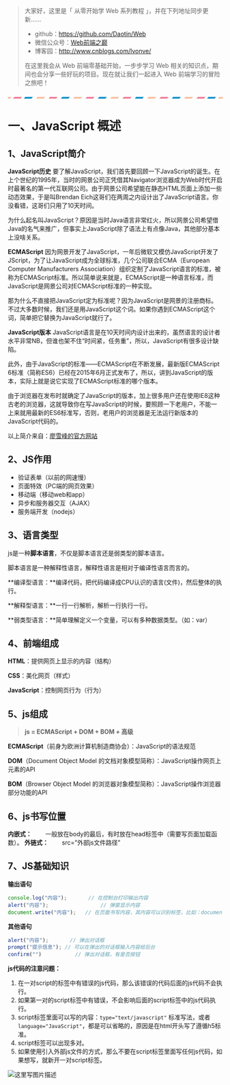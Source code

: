 >大家好，这里是「 从零开始学 Web 系列教程 」，并在下列地址同步更新......
>
> - github：https://github.com/Daotin/Web
> - 微信公众号：[Web前端之巅](https://github.com/Daotin/pic/raw/master/wx.jpg)
> - 博客园：http://www.cnblogs.com/lvonve/
>
> 在这里我会从 Web 前端零基础开始，一步步学习 Web 相关的知识点，期间也会分享一些好玩的项目。现在就让我们一起进入 Web 前端学习的冒险之旅吧！

![](https://github.com/Daotin/pic/raw/master/fgx.png)



# 一、JavaScript 概述

## 1、JavaScript简介
**JavaScript历史**
要了解JavaScript，我们首先要回顾一下JavaScript的诞生。在上个世纪的1995年，当时的网景公司正凭借其Navigator浏览器成为Web时代开启时最著名的第一代互联网公司。由于网景公司希望能在静态HTML页面上添加一些动态效果，于是叫Brendan Eich这哥们在两周之内设计出了JavaScript语言。你没看错，这哥们只用了10天时间。

为什么起名叫JavaScript？原因是当时Java语言非常红火，所以网景公司希望借Java的名气来推广，但事实上JavaScript除了语法上有点像Java，其他部分基本上没啥关系。

**ECMAScript**
因为网景开发了JavaScript，一年后微软又模仿JavaScript开发了JScript，为了让JavaScript成为全球标准，几个公司联合ECMA（European Computer Manufacturers Association）组织定制了JavaScript语言的标准，被称为ECMAScript标准。所以简单说来就是，ECMAScript是一种语言标准，而JavaScript是网景公司对ECMAScript标准的一种实现。

那为什么不直接把JavaScript定为标准呢？因为JavaScript是网景的注册商标。不过大多数时候，我们还是用JavaScript这个词。如果你遇到ECMAScript这个词，简单把它替换为JavaScript就行了。

**JavaScript版本**
JavaScript语言是在10天时间内设计出来的，虽然语言的设计者水平非常NB，但谁也架不住“时间紧，任务重”，所以，JavaScript有很多设计缺陷。

此外，由于JavaScript的标准——ECMAScript在不断发展，最新版ECMAScript 6标准（简称ES6）已经在2015年6月正式发布了，所以，讲到JavaScript的版本，实际上就是说它实现了ECMAScript标准的哪个版本。

由于浏览器在发布时就确定了JavaScript的版本，加上很多用户还在使用IE8这种古老的浏览器，这就导致你在写JavaScript的时候，要照顾一下老用户，不能一上来就用最新的ES6标准写，否则，老用户的浏览器是无法运行新版本的JavaScript代码的。

以上简介来自：[廖雪峰的官方网站](https://www.liaoxuefeng.com/wiki/001434446689867b27157e896e74d51a89c25cc8b43bdb3000/0014344991049250a2c80ec84cb4861bbd1d9b2c0c2850e000)

## 2、JS作用

- 验证表单（以前的网速慢）
- 页面特效（PC端的网页效果）
- 移动端（移动web和app）
- 异步和服务器交互（AJAX）
- 服务端开发（nodejs）



## 3、语言类型

js是一种**脚本语言**，不仅是脚本语言还是弱类型的脚本语言。

脚本语言是一种解释性语言，解释性语言是相对于编译性语言而言的。

**编译型语言：**编译代码，把代码编译成CPU认识的语言(文件)，然后整体的执行。

**解释型语言：**一行一行解析，解析一行执行一行。

**弱类型语言：**简单理解定义一个变量，可以有多种数据类型。（如：var）



## 4、前端组成

**HTML**：提供网页上显示的内容（结构）

**CSS**：美化网页（样式）

**JavaScript**：控制网页行为（行为）

 

## 5、js组成

> **js = ECMAScript + DOM + BOM + 高级**

**ECMAScript**（前身为欧洲计算机制造商协会）：JavaScript的语法规范

**DOM**（Document Object Model 的文档对象模型简称）：JavaScript操作网页上元素的API

**BOM**（Browser Object Model 的浏览器对象模型简称）：JavaScript操作浏览器部分功能的API

 

## 6、js书写位置

**内嵌式：**
　　一般放在body的最后，有时放在head标签中（需要写页面加载函数）。
**外链式：**
　　src=”外部js文件路径”



## 7、JS基础知识

**输出语句**

```javascript
console.log("内容");       // 在控制台打印输出内容
alert("内容");                 // 弹窗显示内容
document.write("内容");   // 在页面书写内容，其内容可以识别标签，比如：document.write("<h1>你好</h1>")
```

**其他语句**

```js
alert("内容");       // 弹出对话框
prompt("提示信息"); // 可以在弹出的对话框输入内容给后台
confirm("")           // 弹出对话框，有是否按钮
```

**js代码的注意问题：**

1. 在一对script的标签中有错误的js代码，那么该错误的代码后面的js代码不会执行。
2. 如果第一对的script标签中有错误，不会影响后面的script标签中的js代码执行。
3. script标签里面可以写的内容：`type="text/javascript"` 标准写法，或者` language="JavaScript"`，都是可以省略的，原因是在html开头写了遵循h5标准。
4. script标签可以出现多对。
5. 如果使用引入外部js文件的方式，那么不要在script标签里面写任何js代码，如果想写，就新开一对script标签。


![这里写图片描述](https://img-blog.csdn.net/20180603152042906?watermark/2/text/aHR0cHM6Ly9ibG9nLmNzZG4ubmV0L2x2b252ZQ==/font/5a6L5L2T/fontsize/400/fill/I0JBQkFCMA==/dissolve/70)







